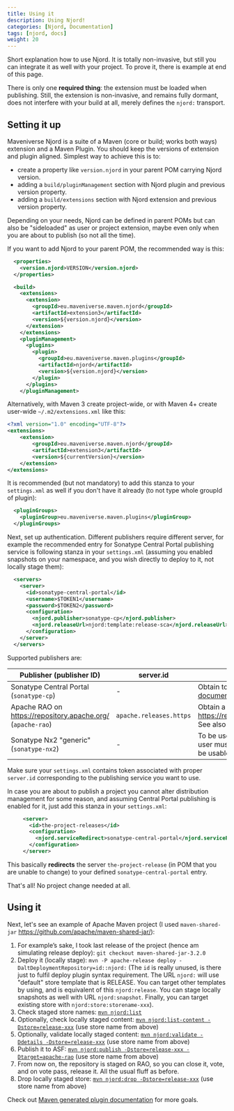 ```yaml
---
title: Using it
description: Using Njord!
categories: [Njord, Documentation]
tags: [njord, docs]
weight: 20
---
```


Short explanation how to use Njord. It is totally non-invasive, but still you can integrate it as well with your
project. To prove it, there is example at end of this page.

There is only one **required thing**: the extension must be loaded when publishing. Still, the extension is non-invasive, and
remains fully dormant, does not interfere with your build at all, merely defines the `njord:` transport.

## Setting it up

Maveniverse Njord is a suite of a Maven (core or build; works both ways) extension and a Maven Plugin. You should keep 
the versions of extension and plugin aligned. Simplest way to achieve this is to:

* create a property like `version.njord` in your parent POM carrying Njord version.
* adding a `build/pluginManagement` section with Njord plugin and previous version property.
* adding a `build/extensions` section with Njord extension and previous version property.

Depending on your needs, Njord can be defined in parent POMs but can also be "sideloaded" as user or project extension, 
maybe even only when you are about to publish (so not all the time).

If you want to add Njord to your parent POM, the recommended way is this:

```xml
  <properties>
    <version.njord>VERSION</version.njord>
  </properties>

  <build>
    <extensions>
      <extension>
        <groupId>eu.maveniverse.maven.njord</groupId>
        <artifactId>extension3</artifactId>
        <version>${version.njord}</version>
      </extension>
    </extensions>
    <pluginManagement>
      <plugins>
        <plugin>
          <groupId>eu.maveniverse.maven.plugins</groupId>
          <artifactId>njord</artifactId>
          <version>${version.njord}</version>
        </plugin>
      </plugins>
    </pluginManagement>
```

Alternatively, with Maven 3 create project-wide, or with Maven 4+ create user-wide `~/.m2/extensions.xml` like this:

```xml
<?xml version="1.0" encoding="UTF-8"?>
<extensions>
    <extension>
        <groupId>eu.maveniverse.maven.njord</groupId>
        <artifactId>extension3</artifactId>
        <version>${currentVersion}</version>
    </extension>
</extensions>
```

It is recommended (but not mandatory) to add this stanza to your `settings.xml` as well if you don't have it already
(to not type whole groupId of plugin):
```xml
  <pluginGroups>
    <pluginGroup>eu.maveniverse.maven.plugins</pluginGroup>
  </pluginGroups>
```

Next, set up authentication. Different publishers require different server, for example the recommended entry for
Sonatype Central Portal publishing service is following stanza in your `settings.xml` (assuming you enabled snapshots
on your namespace, and you wish directly to deploy to it, not locally stage them):

```xml
  <servers>
    <server>
      <id>sonatype-central-portal</id>
      <username>$TOKEN1</username>
      <password>$TOKEN2</password>
      <configuration>
        <njord.publisher>sonatype-cp</njord.publisher>
        <njord.releaseUrl>njord:template:release-sca</njord.releaseUrl>
      </configuration>
    </server>
  </servers>
```

Supported publishers are:

| Publisher (publisher ID)                                    | server.id               | What is needed                                                                                                                                                                                                                                                |
|-------------------------------------------------------------|-------------------------|---------------------------------------------------------------------------------------------------------------------------------------------------------------------------------------------------------------------------------------------------------------|
| Sonatype Central Portal (`sonatype-cp`)                     | -                       | Obtain tokens for publishing by following [this documentation](https://central.sonatype.org/publish/generate-portal-token/).                                                                                                                                  |
| Apache RAO on https://repository.apache.org/ (`apache-rao`) | `apache.releases.https` | Obtain a token by logging in to <https://repository.apache.org/#profile;User%20Token>. See also the [Nexus 2 Documentation](https://support.sonatype.com/hc/en-us/articles/33379982205459-Nexus-Repository-2-Documentation).                                  |
| Sonatype Nx2 "generic" (`sonatype-nx2`)                     | -                       | To be used by "private" Sonatype Nexus 2 instances; user must configure URLs at least for this publisher to be usable.  See also the [Nexus 2 Documentation](https://support.sonatype.com/hc/en-us/articles/33379982205459-Nexus-Repository-2-Documentation). |

Make sure your `settings.xml` contains token associated with proper `server.id` corresponding to the publishing service you want to use.

In case you are about to publish a project you cannot alter distribution management for some reason, and assuming 
Central Portal publishing is enabled for it, just add this stanza in your `settings.xml`:

```xml
     <server>
       <id>the-project-releases</id>
       <configuration>
         <njord.serviceRedirect>sonatype-central-portal</njord.serviceRedirect>
       </configuration>
     </server>
```

This basically **redirects** the server `the-project-release` (in POM that you are unable to change) to your defined
`sonatype-central-portal` entry.

That's all! No project change needed at all.

## Using it

Next, let's see an example of Apache Maven project (I used `maven-shared-jar` https://github.com/apache/maven-shared-jar/):

1. For example’s sake, I took last release of the project (hence am simulating release deploy): `git checkout maven-shared-jar-3.2.0`
2. Deploy it (locally stage): `mvn -P apache-release deploy -DaltDeploymentRepository=id::njord:` (The `id` is really unused, is there just to fulfil deploy plugin syntax requirement. The URL `njord:` will use "default" store template that is RELEASE. You can target other templates by using, and is equivalent of this `njord:release`. You can stage locally snapshots as well with URL `njord:snapshot`. Finally, you can target existing store with `njord:store:storename-xxx`).
3. Check staged store names: [`mvn njord:list`](../plugin-documentation/list-mojo.html)
4. Optionally, check locally staged content: [`mvn njord:list-content -Dstore=release-xxx`](../plugin-documentation/list-content-mojo.html) (use store name from above)
5. Optionally, validate locally staged content: [`mvn njord:validate -Ddetails -Dstore=release-xxx`](../plugin-documentation/validate-mojo.html) (use store name from above)
6. Publish it to ASF: [`mvn njord:publish -Dstore=release-xxx -Dtarget=apache-rao`](../plugin-documentation/publish-mojo.html) (use store name from above)
7. From now on, the repository is staged on RAO, so you can close it, vote, and on vote pass, release it. All the usual fluff as before.
8. Drop locally staged store: [`mvn njord:drop -Dstore=release-xxx`](../plugin-documentation/drop-mojo.html) (use store name from above)

Check out [Maven generated plugin documentation](../plugin-documentation/plugin-info.html) for more goals.